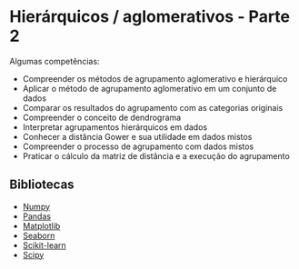 # Hierárquicos / aglomerativos - Parte 2

Algumas competências:
- Compreender os métodos de agrupamento aglomerativo e hierárquico
- Aplicar o método de agrupamento aglomerativo em um conjunto de dados
- Comparar os resultados do agrupamento com as categorias originais
- Compreender o conceito de dendrograma
- Interpretar agrupamentos hierárquicos em dados
- Conhecer a distância Gower e sua utilidade em dados mistos
- Compreender o processo de agrupamento com dados mistos
- Praticar o cálculo da matriz de distância e a execução do agrupamento

## Bibliotecas
- [Numpy](https://numpy.org/)
- [Pandas](https://pandas.pydata.org/)
- [Matplotlib](https://matplotlib.org/)
- [Seaborn](https://seaborn.pydata.org/)
- [Scikit-learn](https://scikit-learn.org/stable/index.html)
- [Scipy](https://scipy.org/)
